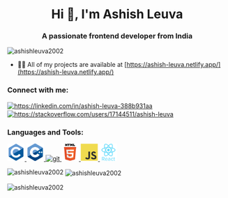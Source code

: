 <h1 align="center">Hi 👋, I'm Ashish Leuva</h1>
<h3 align="center">A passionate frontend developer from India</h3>

<p align="left"> <img src="https://komarev.com/ghpvc/?username=ashishleuva2002&label=Profile%20views&color=0e75b6&style=flat" alt="ashishleuva2002" /> </p>

- 👨‍💻 All of my projects are available at [https://ashish-leuva.netlify.app/](https://ashish-leuva.netlify.app/)

<h3 align="left">Connect with me:</h3>
<p align="left">
<a href="https://linkedin.com/in/https://linkedin.com/in/ashish-leuva-388b931aa" target="blank"><img align="center" src="https://raw.githubusercontent.com/rahuldkjain/github-profile-readme-generator/master/src/images/icons/Social/linked-in-alt.svg" alt="https://linkedin.com/in/ashish-leuva-388b931aa" height="30" width="40" /></a>
<a href="https://stackoverflow.com/users/https://stackoverflow.com/users/17144511/ashish-leuva" target="blank"><img align="center" src="https://raw.githubusercontent.com/rahuldkjain/github-profile-readme-generator/master/src/images/icons/Social/stack-overflow.svg" alt="https://stackoverflow.com/users/17144511/ashish-leuva" height="30" width="40" /></a>
</p>

<h3 align="left">Languages and Tools:</h3>
<p align="left"> <a href="https://www.cprogramming.com/" target="_blank" rel="noreferrer"> <img src="https://raw.githubusercontent.com/devicons/devicon/master/icons/c/c-original.svg" alt="c" width="40" height="40"/> </a> <a href="https://www.w3schools.com/cpp/" target="_blank" rel="noreferrer"> <img src="https://raw.githubusercontent.com/devicons/devicon/master/icons/cplusplus/cplusplus-original.svg" alt="cplusplus" width="40" height="40"/> </a> <a href="https://git-scm.com/" target="_blank" rel="noreferrer"> <img src="https://www.vectorlogo.zone/logos/git-scm/git-scm-icon.svg" alt="git" width="40" height="40"/> </a> <a href="https://www.w3.org/html/" target="_blank" rel="noreferrer"> <img src="https://raw.githubusercontent.com/devicons/devicon/master/icons/html5/html5-original-wordmark.svg" alt="html5" width="40" height="40"/> </a> <a href="https://developer.mozilla.org/en-US/docs/Web/JavaScript" target="_blank" rel="noreferrer"> <img src="https://raw.githubusercontent.com/devicons/devicon/master/icons/javascript/javascript-original.svg" alt="javascript" width="40" height="40"/> </a> <a href="https://reactjs.org/" target="_blank" rel="noreferrer"> <img src="https://raw.githubusercontent.com/devicons/devicon/master/icons/react/react-original-wordmark.svg" alt="react" width="40" height="40"/> </a> </p>

<p><img align="left" src="https://github-readme-stats.vercel.app/api/top-langs?username=ashishleuva2002&show_icons=true&locale=en&layout=compact" alt="ashishleuva2002" /></p>

<p>&nbsp;<img align="center" src="https://github-readme-stats.vercel.app/api?username=ashishleuva2002&show_icons=true&locale=en" alt="ashishleuva2002" /></p>

<p><img align="center" src="https://github-readme-streak-stats.herokuapp.com/?user=ashishleuva2002&" alt="ashishleuva2002" /></p>
